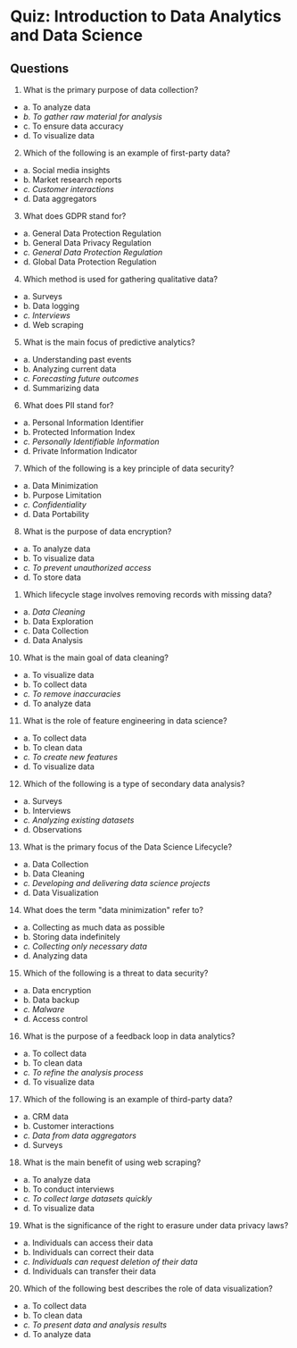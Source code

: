 # Quiz: Introduction to Data Analytics and Data Science

## Questions

1. What is the primary purpose of data collection?

- a. To analyze data
- _b. To gather raw material for analysis_
- c. To ensure data accuracy
- d. To visualize data

2. Which of the following is an example of first-party data?

- a. Social media insights
- b. Market research reports
- _c. Customer interactions_
- d. Data aggregators

3. What does GDPR stand for?

- a. General Data Protection Regulation
- b. General Data Privacy Regulation
- _c. General Data Protection Regulation_
- d. Global Data Protection Regulation

4. Which method is used for gathering qualitative data?

- a. Surveys
- b. Data logging
- _c. Interviews_
- d. Web scraping

5. What is the main focus of predictive analytics?

- a. Understanding past events
- b. Analyzing current data
- _c. Forecasting future outcomes_
- d. Summarizing data

6. What does PII stand for?

- a. Personal Information Identifier
- b. Protected Information Index
- _c. Personally Identifiable Information_
- d. Private Information Indicator

7. Which of the following is a key principle of data security?

- a. Data Minimization
- b. Purpose Limitation
- _c. Confidentiality_
- d. Data Portability

8. What is the purpose of data encryption?

- a. To analyze data
- b. To visualize data
- _c. To prevent unauthorized access_
- d. To store data

1. Which lifecycle stage involves removing records with missing data?

- a. _Data Cleaning_
- b. Data Exploration
- c. Data Collection
- d. Data Analysis

10. What is the main goal of data cleaning?

- a. To visualize data
- b. To collect data
- _c. To remove inaccuracies_
- d. To analyze data

11. What is the role of feature engineering in data science?

- a. To collect data
- b. To clean data
- _c. To create new features_
- d. To visualize data

12. Which of the following is a type of secondary data analysis?

- a. Surveys
- b. Interviews
- _c. Analyzing existing datasets_
- d. Observations

13. What is the primary focus of the Data Science Lifecycle?

- a. Data Collection
- b. Data Cleaning
- _c. Developing and delivering data science projects_
- d. Data Visualization

14. What does the term "data minimization" refer to?

- a. Collecting as much data as possible
- b. Storing data indefinitely
- _c. Collecting only necessary data_
- d. Analyzing data

15. Which of the following is a threat to data security?

- a. Data encryption
- b. Data backup
- _c. Malware_
- d. Access control

16. What is the purpose of a feedback loop in data analytics?

- a. To collect data
- b. To clean data
- _c. To refine the analysis process_
- d. To visualize data

17. Which of the following is an example of third-party data?

- a. CRM data
- b. Customer interactions
- _c. Data from data aggregators_
- d. Surveys

18. What is the main benefit of using web scraping?

- a. To analyze data
- b. To conduct interviews
- _c. To collect large datasets quickly_
- d. To visualize data

19. What is the significance of the right to erasure under data privacy laws?

- a. Individuals can access their data
- b. Individuals can correct their data
- _c. Individuals can request deletion of their data_
- d. Individuals can transfer their data

20. Which of the following best describes the role of data visualization?

- a. To collect data
- b. To clean data
- _c. To present data and analysis results_
- d. To analyze data
